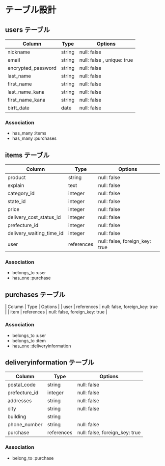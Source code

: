 # テーブル設計

## users テーブル

| Column             | Type   | Options                   |
| ------------------ | ------ | ------------------------- |
| nickname           | string | null: false               |
| email              | string | null: false , unique: true|
| encrypted_password | string | null: false               |
| last_name          | string | null: false               |
| first_name         | string | null: false               |
| last_name_kana     | string | null: false               |
| first_name_kana    | string | null: false               |
| birtt_date         | date   | null: false               |

### Association

- has_many :items
- has_many :purchases

## items テーブル
| Column                   | Type       | Options                        |
| ------------------------ | ---------- | ------------------------------ |
| product                  | string     | null: false                    |
| explain                  | text       | null: false                    |
| category_id              | integer    | null: false                    |
| state_id                 | integer    | null: false                    |
| price                    | integer    | null: false                    |
| delivery_cost_status_id  | integer    | null: false                    |
| prefecture_id            | integer    | null: false                    |
| delivery_waiting_time_id | integer    | null: false                    |
| user                     | references | null: false, foreign_key: true |


### Association

- belongs_to :user
- has_one :purchase


## purchases テーブル
| Column            | Type       | Options                        |
| user              | references | null: false, foreign_key: true |
| item              | references | null: false, foreign_key: true |
### Association

- belongs_to :user
- belongs_to :item
- has_one :deliveryinformation


## deliveryinformation テーブル
| Column                | Type        | Options                        |
| ------------------    | ----------  | ------------------------------ |
| postal_code           | string      | null: false                    |
| prefecture_id         | integer     | null: false                    |
| addresses             | string      | null: false                    |
| city                  | string      | null: false                    |
| building              | string      |                                |
| phone_number          | string      | null: false                    |
| purchase              | references  | null: false, foreign_key: true |

### Association

- belong_to :purchase

